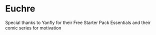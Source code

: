 # Euchre <br>
Special thanks to Yanfly for their Free Starter Pack Essentials and their comic series for motivation
